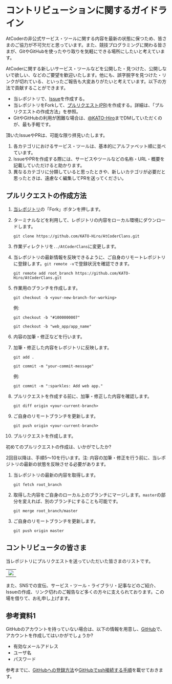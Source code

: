 # コントリビューションに関するガイドライン

AtCoderの非公式サービス・ツールに関する内容を最新の状態に保つため、皆さまのご協力が不可欠だと思っています。また、競技プログラミングに関わる皆さまが、GitやGitHubを使ったやり取りを気軽にできる場所にしたいと考えています。

AtCoderに関する新しいサービス・ツールなどを公開した・見つけた、公開しないで欲しい、などのご要望を歓迎いたします。他にも、誤字脱字を見つけた・リンクが切れている、といったご報告も大変ありがたいと考えています。以下の方法で貢献することができます。

+ 当レポジトリで、[Issue](https://github.com/KATO-Hiro/AtCoderHub/issues/new)を作成する。
+ 当レポジトリをForkして、[プルリクエスト(PR)](https://github.com/KATO-Hiro/AtCoderHub/pulls)を作成する。詳細は、「プルリクエストの作成方法」を参照。
+ GitやGitHubの利用が困難な場合は、[@KATO-Hiro](https://twitter.com/k_hiro1818)までDMしていただくのが、最も手軽です。

頂いたIssueやPRは、可能な限り拝見いたします。

1. 各カテゴリにおけるサービス・ツールは、基本的にアルファベット順に並べています。
2. IssueやPRを作成する際には、サービスやツールなどの名称・URL・概要を記載していただけると助かります。
3. 異なるカテゴリに分類していると思ったときや、新しいカテゴリが必要だと思ったときは、遠慮なく編集してPRを送ってください。

## プルリクエストの作成方法

1. [当レポジトリ](https://github.com/KATO-Hiro/AtCoderClans)の「Fork」ボタンを押します。
2. ターミナルなどを利用して、レポジトリの内容をローカル環境にダウンロードします。

    `git clone https://github.com/KATO-Hiro/AtCoderClans.git`

3. 作業ディレクトリを`../AtCoderClans`に変更します。

4. 当レポジトリの最新情報を反映できるように、ご自身のリモートレポジトリに登録します。`git remote -v`で登録状況を確認できます。

    `git remote add root_branch https://github.com/KATO-Hiro/AtCoderClans.git`

5. 作業用のブランチを作成します。

    `git checkout -b <your-new-branch-for-working>`

    例:

    `git checkout -b "#1000000007"`

    `git checkout -b "web_app/app_name"`

6. 内容の加筆・修正などを行います。
7. 加筆・修正した内容をレポジトリに反映します。

    `git add .`

    `git commit -m "your-commit-message"`

    例:

    `git commit -m ":sparkles: Add web app."`

8. プルリクエストを作成する前に、加筆・修正した内容を確認します。

    `git diff origin <your-current-branch>`

9. ご自身のリモートブランチを更新します。

    `git push origin <your-current-branch>`

10. プルリクエストを作成します。

初めてのプルリクエストの作成は、いかがでしたか?

2回目以降は、手順5〜10を行います。注: 内容の加筆・修正を行う前に、当レポジトリの最新の状態を反映させる必要があります。

1. 当レポジトリの最新の内容を取得します。

    `git fetch root_branch`

2. 取得した内容をご自身のローカル上のブランチにマージします。`master`の部分を変えれば、別のブランチにすることも可能です。

    `git merge root_branch/master`

3. ご自身のリモートブランチを更新します。

    `git push origin master`

## コントリビュータの皆さま

当レポジトリにプルリクエストを送っていただいた皆さまのリストです。

<table>
  <tr>
    <td>
      <a href="https://github.com/KATO-Hiro/AtCoderClans/graphs/contributors">
        <img src="https://contrib.rocks/image?repo=KATO-Hiro/AtCoderClans">
      </a>
    </td>
  </tr>
</table>

また、SNSでの宣伝、サービス・ツール・ライブラリ・記事などのご紹介、Issueの作成、リンク切れのご報告など多くの方々に支えられております。この場を借りて、お礼申し上げます。

## 参考資料1

GitHubのアカウントを持っていない場合は、以下の情報を用意し、[GitHub](https://github.com/join)で、アカウントを作成してはいかがでしょうか?

+ 有効なメールアドレス
+ ユーザ名
+ パスワード

参考までに、[GitHubへの登録方法](https://www.google.co.jp/search?q=github+%E7%99%BB%E9%8C%B2)や[GitHubでssh接続する手順](https://qiita.com/shizuma/items/2b2f873a0034839e47ce)を載せておきます。
